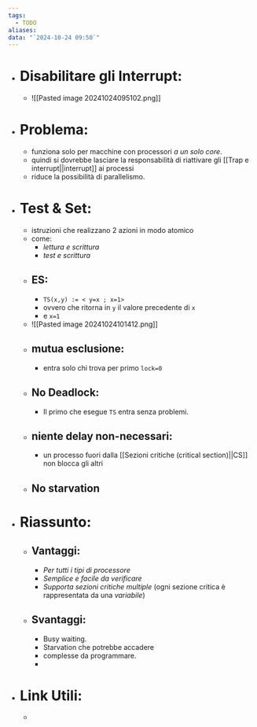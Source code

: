 ```yaml
---
tags:
  - TODO
aliases: 
data: "`2024-10-24 09:50`"
---
```

- # Disabilitare gli Interrupt:
	- ![[Pasted image 20241024095102.png]]
- # Problema:
	- funziona solo per macchine con processori _a un solo core_.
	- quindi si dovrebbe lasciare la responsabilità di riattivare gli [[Trap e interrupt||interrupt]] ai processi  
	- riduce la possibilità di parallelismo.  
- # Test & Set:
	- istruzioni che realizzano 2 azioni in modo atomico 
	- come:
		- _lettura e scrittura_ 
		- _test e scrittura_ 
	- ## ES:
		- `TS(x,y) := < y=x ; x=1>`
		- ovvero che ritorna in `y` il valore precedente di `x` 
		- e `x=1` 
	- ![[Pasted image 20241024101412.png]]
	- ## mutua esclusione:
		- entra solo chi trova per primo `lock=0`
	- ## No Deadlock:
		- Il primo che esegue `TS` entra senza problemi.
	- ## niente delay non-necessari:
		- un processo fuori dalla [[Sezioni critiche (critical section)||CS]] non blocca gli altri
	- ## No starvation
- # Riassunto:
	- ## Vantaggi:
		- _Per tutti i tipi di processore_
		- _Semplice e facile da verificare_
		- _Supporta sezioni critiche multiple_ (ogni sezione critica è rappresentata da una _variabile_)
	- ## Svantaggi:
		- Busy waiting.
		- Starvation che potrebbe accadere
		- complesse da programmare.
		- 
- # Link Utili:
	- 
